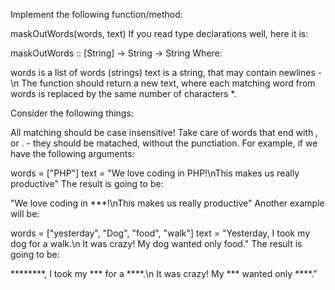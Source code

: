Implement the following function/method:

maskOutWords(words, text)
If you read type declarations well, here it is:

maskOutWords :: [String] -> String -> String
Where:

words is a list of words (strings)
text is a string, that may contain newlines - \n
The function should return a new text, where each matching word from words is replaced by the same number of characters *.

Consider the following things:

All matching should be case insensitive!
Take care of words that end with , or . - they should be matached, without the punctiation.
For example, if we have the following arguments:

words = ["PHP"]
text = "We love coding in PHP!\nThis makes us really productive"
The result is going to be:

"We love coding in ***!\nThis makes us really productive"
Another example will be:

words = ["yesterday", "Dog", "food", "walk"]
text = "Yesterday, I took my dog for a walk.\n It was crazy! My dog wanted only food."
The result is going to be:

********, I took my *** for a ****.\n It was crazy! My *** wanted only ****."
